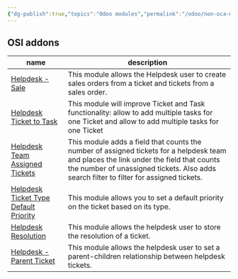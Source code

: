 ```yaml
---
{"dg-publish":true,"topics":"Odoo modules","permalink":"/odoo/non-oca-modules/helpdesk/","dgPassFrontmatter":true}
---
```



## OSI addons
| name                                                                                                                          | description                                                                                                                                                                                                                       |
| ----------------------------------------------------------------------------------------------------------------------------- | --------------------------------------------------------------------------------------------------------------------------------------------------------------------------------------------------------------------------------- |
| [Helpdesk - Sale](https://github.com/ursais/osi-addons/tree/14.0/osi_helpdesk_sale)                                           | This module allows the Helpdesk user to create sales orders from a ticket and tickets from a sales order.                                                                                                                         |     
| [Helpdesk Ticket to Task](https://github.com/ursais/osi-addons/tree/14.0/helpdesk_ticket_to_task)                             | This module will improve Ticket and Task functionality: allow to add multiple tasks for one Ticket and allow to add multiple tasks for one Ticket                                                                                 |     
| [Helpdesk Team Assigned Tickets](https://github.com/ursais/osi-addons/tree/14.0/helpdesk_team_assigned_tickets)               | This module adds a field that counts the number of assigned tickets for a helpdesk team and places the link under the field that counts the number of unassigned tickets. Also adds search filter to filter for assigned tickets. |        
| [Helpdesk Ticket Type Default Priority](https://github.com/ursais/osi-addons/tree/14.0/helpdesk_ticket_type_default_priority) | This module allows you to set a default priority on the ticket based on its type.                                                                                                                                                 |     
| [Helpdesk Resolution](https://github.com/ursais/osi-addons/tree/14.0/helpdesk_resolution)                                     | This module allows the helpdesk user to store the resolution of a ticket.                                                                                                                                                         |
| [Helpdesk - Parent Ticket](https://github.com/ursais/osi-addons/tree/14.0/helpdesk_ticket_parent)                             | This module allows the helpdesk user to set a parent-children relationship between helpdesk tickets.                                                                                                                              |   


